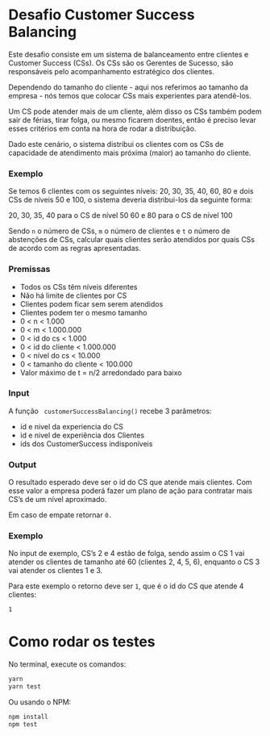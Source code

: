# Desafio Customer Success Balancing

Este desafio consiste em um sistema de balanceamento entre clientes e Customer Success (CSs). Os CSs são os Gerentes de Sucesso, são responsáveis pelo acompanhamento estratégico dos clientes.

Dependendo do tamanho do cliente - aqui nos referimos ao tamanho da empresa - nós temos que colocar CSs mais experientes para atendê-los.

Um CS pode atender mais de um cliente, além disso os CSs também podem sair de férias, tirar folga, ou mesmo ficarem doentes, então é preciso levar esses critérios em conta na hora de rodar a distribuição.

Dado este cenário, o sistema distribui os clientes com os CSs de capacidade de atendimento mais próxima (maior) ao tamanho do cliente.

### Exemplo
Se temos 6 clientes com os seguintes níveis: 20, 30, 35, 40, 60, 80 e dois CSs de níveis 50 e 100, o sistema deveria distribui-los da seguinte forma:

20, 30, 35, 40 para o CS de nível 50
60 e 80 para o CS de nível 100

Sendo ```n``` o número de CSs, ```m``` o número de clientes e ```t``` o número de abstenções de CSs, calcular quais clientes serão atendidos por quais CSs de acordo com as regras apresentadas.

### Premissas
- Todos os CSs têm níveis diferentes
- Não há limite de clientes por CS
- Clientes podem ficar sem serem atendidos
- Clientes podem ter o mesmo tamanho
- 0 < n < 1.000
- 0 < m < 1.000.000
- 0 < id do cs < 1.000
- 0 < id do cliente < 1.000.000
- 0 < nível do cs < 10.000
- 0 < tamanho do cliente < 100.000
- Valor máximo de t = n/2 arredondado para baixo

### Input
A função ``` customerSuccessBalancing()``` recebe 3 parâmetros:

- id e nivel da experiencia do CS
- id e nivel de experiência dos Clientes
- ids dos CustomerSuccess indisponíveis

### Output
O resultado esperado deve ser o id do CS que atende mais clientes. Com esse valor a empresa poderá fazer um plano de ação para contratar mais CS’s de um nível aproximado.

Em caso de empate retornar ```0.```

### Exemplo
No input de exemplo, CS’s 2 e 4 estão de folga, sendo assim o CS 1 vai atender os clientes de tamanho até 60 (clientes 2, 4, 5, 6), enquanto o CS 3 vai atender os clientes 1 e 3.

Para este exemplo o retorno deve ser ```1```, que é o id do CS que atende 4 clientes:

```bash
1
```

# Como rodar os testes

No terminal, execute os comandos:

```bash
yarn
yarn test
```

Ou usando o NPM:

```bash
npm install
npm test
```
